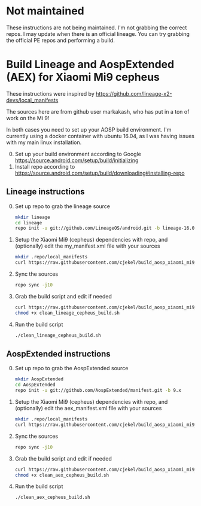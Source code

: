# Not maintained
These instructions are not being maintained. I'm not grabbing the correct repos. I may update when there is an official lineage. You can try grabbing the official PE repos and performing a build.

# Build Lineage and AospExtended (AEX) for Xiaomi Mi9 cepheus

These instructions were inspired by https://github.com/lineage-x2-devs/local_manifests

The sources here are from github user markakash, who has put in a ton of work on the Mi 9!

In both cases you need to set up your AOSP build environment. I'm currently using a docker container with ubuntu 16.04, as I was having issues with my main linux installation.

0. Set up your build environment according to Google https://source.android.com/setup/build/initializing
0. Install repo according to https://source.android.com/setup/build/downloading#installing-repo

## Lineage instructions

0. Set up repo to grab the lineage source
    ```bash
    mkdir lineage
    cd lineage
    repo init -u git://github.com/LineageOS/android.git -b lineage-16.0
    ```
0. Setup the Xiaomi Mi9 (cepheus) dependencies with repo, and (optionally) edit the my_manifest.xml file with your sources
    ```bash
    mkdir .repo/local_manifests
    curl https://raw.githubusercontent.com/cjekel/build_aosp_xiaomi_mi9_cepheus/master/my_manifest.xml > .repo/local_manifests/my_manifest.xml
    ```
0. Sync the sources
    ```bash
    repo sync -j10
    ```
0. Grab the build script and edit if needed
    ```bash
    curl https://raw.githubusercontent.com/cjekel/build_aosp_xiaomi_mi9_cepheus/master/clean_lineage_cepheus_build.sh > clean_lineage_cepheus_build.sh
    chmod +x clean_lineage_cepheus_build.sh
    ```
0. Run the build script
    ```bash
    ./clean_lineage_cepheus_build.sh
    ```
    
## AospExtended instructions

0. Set up repo to grab the AospExtended source
    ```bash
    mkdir AospExtended
    cd AospExtended
    repo init -u git://github.com/AospExtended/manifest.git -b 9.x
    ```
0. Setup the Xiaomi Mi9 (cepheus) dependencies with repo, and (optionally) edit the aex_manifest.xml file with your sources
    ```bash
    mkdir .repo/local_manifests
    curl https://raw.githubusercontent.com/cjekel/build_aosp_xiaomi_mi9_cepheus/master/aex_manifest.xml > .repo/local_manifests/aex_manifest.xml
    ```
0. Sync the sources
    ```bash
    repo sync -j10
    ```
0. Grab the build script and edit if needed
    ```bash
    curl https://raw.githubusercontent.com/cjekel/build_aosp_xiaomi_mi9_cepheus/master/clean_aex_cepheus_build.sh > clean_aex_cepheus_build.sh
    chmod +x clean_aex_cepheus_build.sh
    ```
0. Run the build script
    ```bash
    ./clean_aex_cepheus_build.sh
    ```


